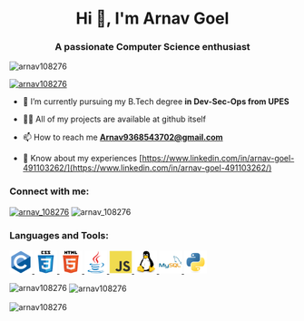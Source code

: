 <h1 align="center">Hi 👋, I'm Arnav Goel</h1>
<h3 align="center">A passionate Computer Science enthusiast</h3>

<p align="left"> <img src="https://komarev.com/ghpvc/?username=arnav108276&label=Profile%20views&color=0e75b6&style=flat" alt="arnav108276" /> </p>

<p align="left"> <a href="https://github.com/ryo-ma/github-profile-trophy"><img src="https://github-profile-trophy.vercel.app/?username=arnav108276" alt="arnav108276" /></a> </p>

- 🌱 I’m currently pursuing my B.Tech degree **in Dev-Sec-Ops from UPES**

- 👨‍💻 All of my projects are available at github itself

- 📫 How to reach me **Arnav9368543702@gmail.com**

- 📄 Know about my experiences [https://www.linkedin.com/in/arnav-goel-491103262/](https://www.linkedin.com/in/arnav-goel-491103262/)

<h3 align="left">Connect with me:</h3>
<p align="left">
<a href="https://www.hackerrank.com/arnav_108276" target="blank"><img align="center" src="https://raw.githubusercontent.com/rahuldkjain/github-profile-readme-generator/master/src/images/icons/Social/hackerrank.svg" alt="arnav_108276" height="30" width="40" /></a>
<a></a>
<img align="center" href="https://www.linkedin.com/in/arnav-goel-491103262/" ssrc="https://raw.githubusercontent.com/rahuldkjain/github-profile-readme-generator/master/src/images/icons/Social/linkedin.svg" alt="arnav_108276" height="30" width="40" />
</p>

<h3 align="left">Languages and Tools:</h3>
<p align="left"> <a href="https://www.cprogramming.com/" target="_blank" rel="noreferrer"> <img src="https://raw.githubusercontent.com/devicons/devicon/master/icons/c/c-original.svg" alt="c" width="40" height="40"/> </a> <a href="https://www.w3schools.com/css/" target="_blank" rel="noreferrer"> <img src="https://raw.githubusercontent.com/devicons/devicon/master/icons/css3/css3-original-wordmark.svg" alt="css3" width="40" height="40"/> </a> <a href="https://www.w3.org/html/" target="_blank" rel="noreferrer"> <img src="https://raw.githubusercontent.com/devicons/devicon/master/icons/html5/html5-original-wordmark.svg" alt="html5" width="40" height="40"/> </a> <a href="https://www.java.com" target="_blank" rel="noreferrer"> <img src="https://raw.githubusercontent.com/devicons/devicon/master/icons/java/java-original.svg" alt="java" width="40" height="40"/> </a> <a href="https://developer.mozilla.org/en-US/docs/Web/JavaScript" target="_blank" rel="noreferrer"> <img src="https://raw.githubusercontent.com/devicons/devicon/master/icons/javascript/javascript-original.svg" alt="javascript" width="40" height="40"/> </a> <a href="https://www.linux.org/" target="_blank" rel="noreferrer"> <img src="https://raw.githubusercontent.com/devicons/devicon/master/icons/linux/linux-original.svg" alt="linux" width="40" height="40"/> </a> <a href="https://www.mysql.com/" target="_blank" rel="noreferrer"> <img src="https://raw.githubusercontent.com/devicons/devicon/master/icons/mysql/mysql-original-wordmark.svg" alt="mysql" width="40" height="40"/> </a> <a href="https://www.python.org" target="_blank" rel="noreferrer"> <img src="https://raw.githubusercontent.com/devicons/devicon/master/icons/python/python-original.svg" alt="python" width="40" height="40"/> </a> </p>

<p><img align="left" src="https://github-readme-stats.vercel.app/api/top-langs?username=arnav108276&show_icons=true&locale=en&layout=compact" alt="arnav108276" /></p>

<p>&nbsp;<img align="center" src="https://github-readme-stats.vercel.app/api?username=arnav108276&show_icons=true&locale=en" alt="arnav108276" /></p>

<p><img align="center" src="https://github-readme-streak-stats.herokuapp.com/?user=arnav108276&" alt="arnav108276" /></p>
